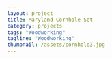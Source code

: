 ```yaml
---
layout: project
title: Maryland Cornhole Set
category: projects
tags: "Woodworking"
tagline: "Woodworking"
thumbnail: /assets/cornhole3.jpg
---
```


